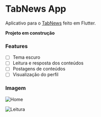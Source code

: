 # TabNews App

Aplicativo para o [TabNews](https://www.tabnews.com.br) feito em Flutter.


**Projeto em construção**

### Features

- [ ] Tema escuro
- [ ] Leitura e resposta dos conteúdos
- [ ] Postagens de conteúdos
- [ ] Visualização do perfil

### Imagem

![Home](https://user-images.githubusercontent.com/5226773/203303464-9ca6cdc5-7a61-4c7e-9059-2940c8572654.png)

![Leitura](https://user-images.githubusercontent.com/5226773/203303505-93e8fe3b-08dd-4af3-9065-317ccf6a883c.png)



